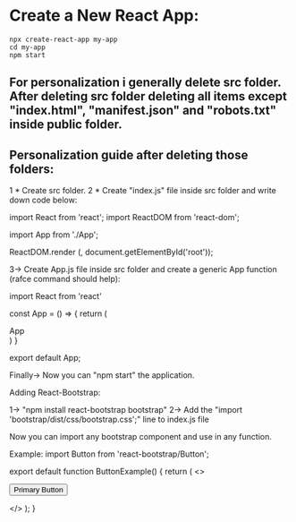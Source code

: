 # Create a New React App:

```
npx create-react-app my-app
cd my-app
npm start
```

## For personalization i generally delete src folder. After deleting src folder deleting all items except "index.html", "manifest.json" and "robots.txt" inside public folder.

## Personalization guide after deleting those folders:

1 * Create src folder.
2 * Create "index.js" file inside src folder and write down code below:

import React from 'react';
import ReactDOM from 'react-dom';

import App from './App';

ReactDOM.render (<App />, document.getElementById('root'));

3-> Create App.js file inside src folder and create a generic App function (rafce command should help):

import React from 'react'

const App = () => {
  return (
    <div>App</div>
  )
}

export default App;

Finally-> Now you can "npm start" the application.

Adding React-Bootstrap:

1-> "npm install react-bootstrap bootstrap"
2-> Add the "import 'bootstrap/dist/css/bootstrap.css';" line to index.js file

Now you can import any bootstrap component and use in any function.

Example: 
import Button from 'react-bootstrap/Button';

export default function ButtonExample() {
  return (
    <>
      <p>
        <Button variant="primary">
          Primary Button
        </Button>
      </p>
    </>
  );
}

